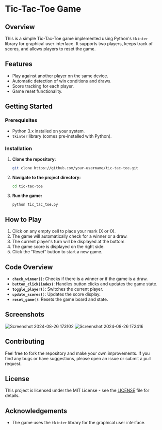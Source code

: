 
# Tic-Tac-Toe Game

## Overview

This is a simple Tic-Tac-Toe game implemented using Python's `tkinter` library for graphical user interface. It supports two players, keeps track of scores, and allows players to reset the game.

## Features

- Play against another player on the same device.
- Automatic detection of win conditions and draws.
- Score tracking for each player.
- Game reset functionality.

## Getting Started

### Prerequisites

- Python 3.x installed on your system.
- `tkinter` library (comes pre-installed with Python).

### Installation

1. **Clone the repository:**

   ```bash
   git clone https://github.com/your-username/tic-tac-toe.git
   ```

2. **Navigate to the project directory:**

   ```bash
   cd tic-tac-toe
   ```

3. **Run the game:**

   ```bash
   python tic_tac_toe.py
   ```

## How to Play

1. Click on any empty cell to place your mark (X or O).
2. The game will automatically check for a winner or a draw.
3. The current player's turn will be displayed at the bottom.
4. The game score is displayed on the right side.
5. Click the "Reset" button to start a new game.

## Code Overview

- **`check_winner()`**: Checks if there is a winner or if the game is a draw.
- **`button_click(index)`**: Handles button clicks and updates the game state.
- **`toggle_player()`**: Switches the current player.
- **`update_scores()`**: Updates the score display.
- **`reset_game()`**: Resets the game board and state.

## Screenshots

![Screenshot 2024-08-26 173102](https://github.com/user-attachments/assets/f52eeb16-0132-4c37-b03f-fa7bf557552b)
![Screenshot 2024-08-26 172416](https://github.com/user-attachments/assets/50d086c3-e26d-4a1a-998b-9268ae34d64f)


## Contributing

Feel free to fork the repository and make your own improvements. If you find any bugs or have suggestions, please open an issue or submit a pull request.

## License

This project is licensed under the MIT License - see the [LICENSE](LICENSE) file for details.

## Acknowledgements

- The game uses the `tkinter` library for the graphical user interface.
